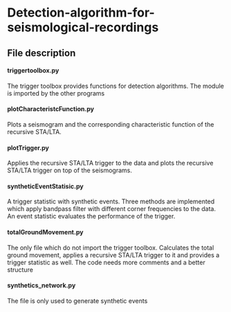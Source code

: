 # Detection-algorithm-for-seismological-recordings

## File description
#### triggertoolbox.py
The trigger toolbox provides functions for detection algorithms. The module is imported by the other programs
#### plotCharacteristcFunction.py 	
Plots a seismogram and the corresponding characteristic function of the recursive STA/LTA.
#### plotTrigger.py
Applies the recursive STA/LTA trigger to the data and plots the recursive STA/LTA trigger on top of the seismograms.
#### syntheticEventStatisic.py
A trigger statistic with synthetic events. Three methods are implemented which apply bandpass filter with different corner frequencies to the data. An event statistic evaluates the performance of the trigger. 
#### totalGroundMovement.py 
The only file which do not import the trigger toolbox. Calculates the total ground movement, applies a recursive STA/LTA trigger to it and provides a trigger statistic as well. The code needs more comments and a better structure
#### synthetics_network.py
The file is only used to generate synthetic events
